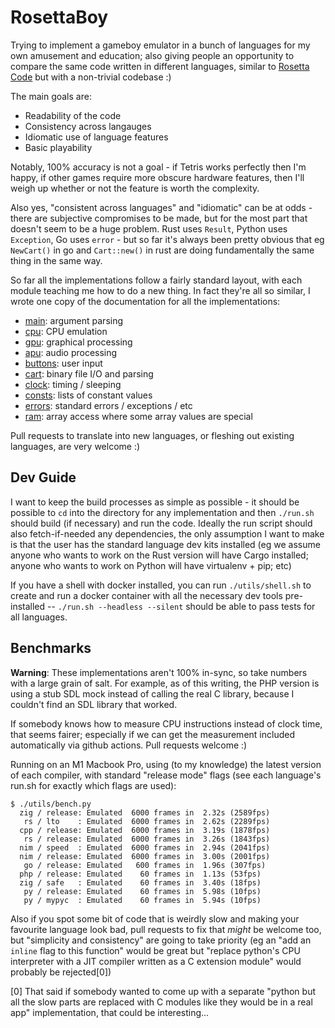 RosettaBoy
==========
Trying to implement a gameboy emulator in a bunch of languages for my own
amusement and education; also giving people an opportunity to compare the
same code written in different languages, similar to
[Rosetta Code](https://www.rosettacode.org) but with a non-trivial codebase :)

The main goals are:

- Readability of the code
- Consistency across langauges
- Idiomatic use of language features
- Basic playability

Notably, 100% accuracy is not a goal - if Tetris works perfectly then I'm
happy, if other games require more obscure hardware features, then I'll
weigh up whether or not the feature is worth the complexity.

Also yes, "consistent across languages" and "idiomatic" can be at odds -
there are subjective compromises to be made, but for the most part that
doesn't seem to be a huge problem. Rust uses `Result`, Python uses
`Exception`, Go uses `error` - but so far it's always been pretty obvious
that eg `NewCart()` in go and `Cart::new()` in rust are doing fundamentally
the same thing in the same way.

So far all the implementations follow a fairly standard layout, with each
module teaching me how to do a new thing. In fact they're all so similar,
I wrote one copy of the documentation for all the implementations:

- [main](docs/main.md): argument parsing
- [cpu](docs/cpu.md): CPU emulation
- [gpu](docs/gpu.md): graphical processing
- [apu](docs/apu.md): audio processing
- [buttons](docs/buttons.md): user input
- [cart](docs/cart.md): binary file I/O and parsing
- [clock](docs/clock.md): timing / sleeping
- [consts](docs/consts.md): lists of constant values
- [errors](docs/errors.md): standard errors / exceptions / etc
- [ram](docs/ram.md): array access where some array values are special

Pull requests to translate into new languages, or fleshing out existing
languages, are very welcome :)


Dev Guide
---------
I want to keep the build processes as simple as possible - it should be
possible to `cd` into the directory for any implementation and then `./run.sh`
should build (if necessary) and run the code. Ideally the run script should
also fetch-if-needed any dependencies, the only assumption I want to make is
that the user has the standard language dev kits installed (eg we assume
anyone who wants to work on the Rust version will have Cargo installed;
anyone who wants to work on Python will have virtualenv + pip; etc)

If you have a shell with docker installed, you can run `./utils/shell.sh`
to create and run a docker container with all the necessary dev tools
pre-installed -- `./run.sh --headless --silent` should be able to pass
tests for all languages.


Benchmarks
----------
**Warning**: These implementations aren't 100% in-sync, so take numbers with
a large grain of salt. For example, as of this writing, the PHP version is
using a stub SDL mock instead of calling the real C library, because I couldn't
find an SDL library that worked.

If somebody knows how to measure CPU instructions instead of clock time, that
seems fairer; especially if we can get the measurement included automatically
via github actions. Pull requests welcome :)

Running on an M1 Macbook Pro, using (to my knowledge) the latest version of
each compiler, with standard "release mode" flags (see each language's run.sh
for exactly which flags are used):

```
$ ./utils/bench.py
  zig / release: Emulated  6000 frames in  2.32s (2589fps)
   rs / lto    : Emulated  6000 frames in  2.62s (2289fps)
  cpp / release: Emulated  6000 frames in  3.19s (1878fps)
   rs / release: Emulated  6000 frames in  3.26s (1843fps)
  nim / speed  : Emulated  6000 frames in  2.94s (2041fps)
  nim / release: Emulated  6000 frames in  3.00s (2001fps)
   go / release: Emulated   600 frames in  1.96s (307fps)
  php / release: Emulated    60 frames in  1.13s (53fps)
  zig / safe   : Emulated    60 frames in  3.40s (18fps)
   py / release: Emulated    60 frames in  5.98s (10fps)
   py / mypyc  : Emulated    60 frames in  5.94s (10fps)
```

Also if you spot some bit of code that is weirdly slow and making your favourite
language look bad, pull requests to fix that _might_ be welcome too, but "simplicity
and consistency" are going to take priority (eg an "add an `inline` flag to this
function" would be great but "replace python's CPU interpreter with a JIT compiler
written as a C extension module" would probably be rejected[0])

[0] That said if somebody wanted to come up with a separate "python but all the slow
parts are replaced with C modules like they would be in a real app" implementation,
that could be interesting...
